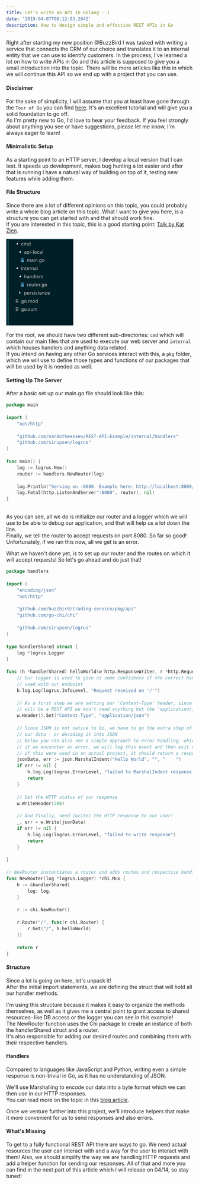 ```yaml
---
title: Let's write an API in Golang - 1
date: '2019-04-07T08:12:03.284Z'
description: How to design simple and effective REST APIs in Go
---
```



Right after starting my new position @BuzzBird I was tasked with writing a service that connects the CRM of our choice and translates it to an internal entity that we can use to identify customers.
In the process, I've learned a lot on how to write APIs in Go and this article is supposed to give you a small introduction into the topic.
There will be more articles like this in which we will continue this API so we end up with a project that you can use.

#### Disclaimer

For the sake of simplicity, I will assume that you at least have gone through the `Tour of Go` you can find [here](https://tour.golang.org/welcome/1).
It's an excellent tutorial and will give you a solid foundation to go off.<br>
As I'm pretty new to Go, I'd love to hear your feedback.
If you feel strongly about anything you see or have suggestions, please let me know, I'm always eager to learn!

#### Minimalistic Setup

As a starting point to an HTTP server, I develop a local version that I can test.
It speeds up development, makes bug hunting a lot easier and after that is running I have a natural way of building on top of it, testing new features while adding them.

#### File Structure
Since there are a lot of different opinions on this topic, you could probably write a whole blog article on this topic. What I want to give you here, is a structure you can get started with and that should work fine.<br> 
If you are interested in this topic, this is a good starting point: [Talk by Kat Zien](https://www.youtube.com/watch?v=oL6JBUk6tj0).

![File Structure](folder-structure.png)

For the root, we should have two different sub-directories: `cmd` which will contain our main files that are used to execute our web server and `internal` which houses handlers and anything data related.<br>
If you intend on having any other Go services interact with this, a `pkg` folder, which we will use to define those types and functions of our packages that will be used by it is needed as well.

#### Setting Up The Server
After a basic set up our main.go file should look like this:
```go
package main

import (
	"net/http"

	"github.com/nandotheessen/REST-API-Example/internal/handlers"
	"github.com/sirupsen/logrus"
)

func main() {
	log := logrus.New()
	router := handlers.NewRouter(log)

	log.Println("Serving on :8080. Example here: http://localhost:8080/")
	log.Fatal(http.ListenAndServe(":8080", router), nil)
}

``` 
<br>
As you can see, all we do is initialize our router and a logger which we will use to be able to debug our application, and that will help us a lot down the line.<br>
Finally, we tell the router to accept requests on port 8080.
So far so good! Unfortunately, if we ran this now, all we get is an error.
<br>

What we haven't done yet, is to set up our router and the routes on which it will accept requests!
So let's go ahead and do just that!

```go
package handlers

import (
	"encoding/json"
	"net/http"

	"github.com/buzzbird/trading-service/pkg/api"
	"github.com/go-chi/chi"

	"github.com/sirupsen/logrus"
)

type handlerShared struct {
	log *logrus.Logger
}

func (h *handlerShared) helloWorld(w http.ResponseWriter, r *http.Request) {
	// Our logger is used to give us some confidence if the correct handlers is
	// used with our endpoint
	h.log.Log(logrus.InfoLevel, "Request received on '/'")

	// As a first step we are setting our 'Content-Type' header, since this
	// will be a REST API we won't need anything but the 'application/json' type
	w.Header().Set("Content-Type", "application/json")

	// Since JSON is not native to Go, we have to go the extra step of 'Marshalling'
	// our data - or decoding it into JSON
	// Below you can also see a simple approach to error handling, which is necessary
	// if we encounter an error, we will log this event and then exit our function
	// if this were used in an actual project, it should return a response to the user instead
	jsonData, err := json.MarshalIndent("Hello World", "", "    ")
	if err != nil {
		h.log.Log(logrus.ErrorLevel, "failed to MarshalIndent response data")
		return
	}

	// Set the HTTP status of our response
	w.WriteHeader(200)

	// And finally, send (write) the HTTP response to our user!
	_, err = w.Write(jsonData)
	if err != nil {
		h.log.Log(logrus.ErrorLevel, "failed to write response")
		return
	}

}

// NewRouter instantiates a router and adds routes and respective handlers
func NewRouter(log *logrus.Logger) *chi.Mux {
	h := &handlerShared{
		log: log,
	}

	r := chi.NewRouter()

	r.Route("/", func(r chi.Router) {
		r.Get("/", h.helloWorld)
	})

	return r
}
```

#### Structure
Since a lot is going on here, let's unpack it!<br>
After the initial import statements, we are defining the struct that will hold all our handler methods.<br>

I'm using this structure because it makes it easy to organize the methods themselves, as well as it gives me a central point to grant access to shared resources - like DB access or the logger you can see in this example!<br>
The NewRouter function uses the Chi package to create an instance of both the handlerShared struct and a router.<br>
It's also responsible for adding our desired routes and combining them with their respective handlers.

#### Handlers
Compared to languages like JavaScript and Python, writing even a simple response is non-trivial in Go, as it has no understanding of JSON.<br>

We'll use Marshalling to encode our data into a byte format which we can then use in our HTTP responses.<br>You can read more on the topic in this [blog article](http://localhost:8000/Writing%20REST%20APIs%20in%20Golang/).<br>

Once we venture further into this project, we'll introduce helpers that make it more convenient for us to send responses and also errors.
#### What's Missing
To get to a fully functional REST API there are ways to go.
We need actual resources the user can interact with and a way for the user to interact with them!
Also, we should simplify the way we are handling HTTP requests and add a helper function for sending our responses.
All of that and more you can find in the next part of this article which I will release on 04/14, so stay tuned!